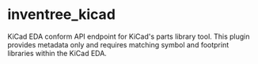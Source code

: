 # inventree_kicad
KiCad EDA conform API endpoint for KiCad's parts library tool. This plugin provides metadata only and requires matching symbol and footprint libraries within the KiCad EDA.

